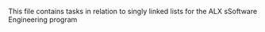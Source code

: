 This file contains tasks in relation to singly linked lists for the ALX sSoftware Engineering program
